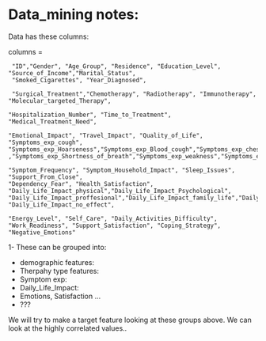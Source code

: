 # Data_mining notes:

Data has these columns:

columns = 
    
     
     "ID","Gender", "Age_Group", "Residence", "Education_Level", "Source_of_Income","Marital_Status",
     "Smoked_Cigarettes", "Year_Diagnosed", 
     
     "Surgical_Treatment","Chemotherapy", "Radiotherapy", "Immunotherapy", "Molecular_targeted_Therapy",

    "Hospitalization_Number", "Time_to_Treatment", "Medical_Treatment_Need",

    "Emotional_Impact", "Travel_Impact", "Quality_of_Life", 
    "Symptoms_exp_cough", "Symptoms_exp_Hoarseness","Symptoms_exp_Blood_cough","Symptoms_exp_chestpain" ,"Symptoms_exp_Shortness_of_breath","Symptoms_exp_weakness","Symptoms_exp_None",

    "Symptom_Frequency", "Symptom_Household_Impact", "Sleep_Issues", "Support_From_Close",
    "Dependency_Fear", "Health_Satisfaction", 
    "Daily_Life_Impact_physical","Daily_Life_Impact_Psychological",
    "Daily_Life_Impact_proffesional","Daily_Life_Impact_family_life","Daily_Life_Impact_social_life",
    "Daily_Life_Impact_no_effect",
    
    "Energy_Level", "Self_Care", "Daily_Activities_Difficulty",
    "Work_Readiness", "Support_Satisfaction", "Coping_Strategy", "Negative_Emotions"


1- These can be grouped into:
- demographic features: 
- Therpahy type features:
- Symptom exp:
- Daily_Life_Impact:
- Emotions, Satisfaction ...
- ???

We will try to make a target feature looking at these groups above.
We can look at the highly correlated values.. 
